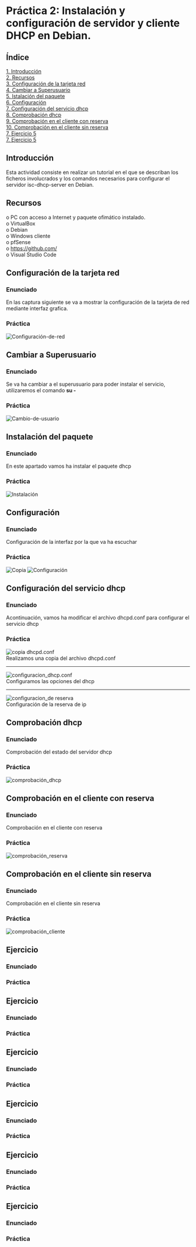 # Práctica 2: Instalación y configuración de servidor y cliente DHCP en Debian.
## Índice
[1. Introducción](#introducción)  
[2. Recursos ](#recursos)  
[3. Configuración de la tarjeta red](#configuración-de-la-tarjeta-red)  
[4. Cambiar a Superusuario](#cambiar-a-superusuario)  
[5. Istalación del paquete](#instalación-del-paquete)  
[6. Configuración](#configuración)  
[7. Configuración del servicio dhcp](#configuración-del-servicio-dhcp)  
[8. Comprobación dhcp](#comprobación-dhcp)  
[9. Comprobación en el cliente con reserva](#comprobación-en-el-cliente-con-reserva)  
[10. Comprobación en el cliente sin reserva](#comprobación-en-el-cliente-sin-reserva)  
[7. Ejercicio 5](#ejercicio-5)  
[7. Ejercicio 5](#ejercicio-5)      

## Introducción
Esta actividad consiste en realizar un tutorial en el que se describan los ficheros involucrados y los comandos necesarios para configurar el servidor isc-dhcp-server en Debian.

## Recursos
o	PC con acceso a Internet y paquete ofimático instalado.  
o	VirtualBox  
o	Debian  
o	Windows cliente  
o	pfSense  
o	https://github.com/  
o	Visual Studio Code 

## Configuración de la tarjeta red

### Enunciado

En las captura siguiente se va a mostrar la configuración de la tarjeta de red mediante interfaz grafica.

### Práctica

![Configuración-de-red](files/Captura1.PNG)

## Cambiar a Superusuario

### Enunciado

Se va ha cambiar a el superusuario para poder instalar el servicio, utilizaremos el comando __su -__

### Práctica

![Cambio-de-usuario](files/Captura2.PNG)

## Instalación del paquete

### Enunciado

En este apartado vamos ha instalar el paquete dhcp

### Práctica

![Instalación](files/Captura3.PNG)

## Configuración

### Enunciado

Configuración de la interfaz por la que va ha escuchar

### Práctica

![Copia](files/Captura5.PNG)
![Configuración](files/Captura4.PNG)

## Configuración del servicio dhcp

### Enunciado

Acontinuación, vamos ha modificar el archivo dhcpd.conf para configurar el servicio dhcp

### Práctica

![copia dhcpd.conf](files/Captura6.PNG)   
Realizamos una copia del archivo dhcpd.conf  
___
![configuracion_dhcp.conf](files/Captura7.PNG)  
Configuramos las opciones del dhcp
___
![configuracion_de reserva](files/Captura8.PNG)  
Configuración de la reserva de ip

## Comprobación dhcp

### Enunciado

Comprobación del estado del servidor dhcp

### Práctica

![comprobación_dhcp](files/Captura9.PNG) 

## Comprobación en el cliente con reserva

### Enunciado

Comprobación en el cliente con reserva

### Práctica

![comprobación_reserva](files/Captura10.PNG) 

## Comprobación en el cliente sin reserva

### Enunciado

Comprobación en el cliente sin reserva

### Práctica

![comprobación_cliente](files/Captura11.PNG)

## Ejercicio

### Enunciado



### Práctica

## Ejercicio

### Enunciado



### Práctica

## Ejercicio

### Enunciado



### Práctica

## Ejercicio

### Enunciado



### Práctica
## Ejercicio

### Enunciado



### Práctica
## Ejercicio

### Enunciado



### Práctica
